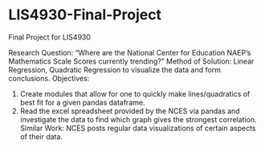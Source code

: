 # LIS4930-Final-Project
Final Project for LIS4930

Research Question: “Where are the National Center for Education NAEP’s Mathematics Scale Scores currently trending?”
Method of Solution: Linear Regression, Quadratic Regression to visualize the data and form conclusions.
Objectives: 
  1. Create modules that allow for one to quickly make lines/quadratics of best fit for a given pandas dataframe.
  2.  Read the excel spreadsheet provided by the NCES via pandas and investigate the data to find which graph gives the strongest correlation.
Similar Work: NCES posts regular data visualizations of certain aspects of their data. 
